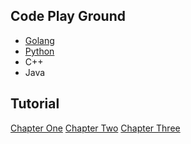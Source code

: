 ## Code Play Ground

* [Golang](https://github.com/ne7ermore/playground/tree/master/golang)
* [Python](https://github.com/ne7ermore/playground/tree/master/python)
* C++
* Java

## Tutorial

[Chapter One](https://ne7ermore.github.io/post/algorithms.1/)
[Chapter Two](https://ne7ermore.github.io/post/algorithms.2/)
[Chapter Three](https://ne7ermore.github.io/post/algorithms.3/)
